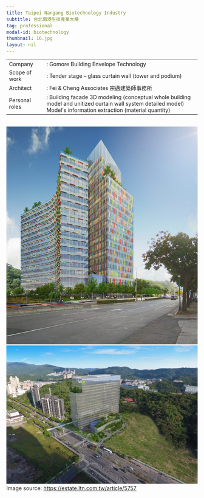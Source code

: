 ```yaml
---
title: Taipei Nangang Biotechnology Industry
subtitle: 台北南港生技產業大樓
tag: professional
modal-id: biotechnology
thumbnail: 16.jpg
layout: nil
---
```

<table class="table__professional">
    <tbody>
        <tr>
            <td>
                Company&nbsp;&nbsp;&nbsp;
            </td>
            <td>
                : Gomore Building Envelope Technology
            </td>
        </tr>
        <tr>
            <td>
                Scope of work
            </td>
            <td>
                : Tender stage – glass curtain wall (tower and podium)
            </td>
        </tr>
        <tr>
            <td>
                Architect
            </td>
            <td>
                : Fei & Cheng Associates 宗邁建築師事務所
            </td>
        </tr>
        <tr>
            <td>
                Personal roles
            </td>
            <td>
                : Building facade 3D modeling (conceptual whole building model and unitized curtain wall system detailed model) <br>
                Model's information extraction (material quantity)
            </td>
        </tr>
    </tbody>
</table>
<br>
<img src="images/portfolio/16/16A.jpg" class="img-responsive img-centered" alt="Taipei Nangang Biotechnology Industry">
<br>
<img src="images/portfolio/16/16B.jpg" class="img-responsive img-centered" alt="Taipei Nangang Biotechnology Industry">
Image source: <a href="https://estate.ltn.com.tw/article/5757"> https://estate.ltn.com.tw/article/5757 </a>

